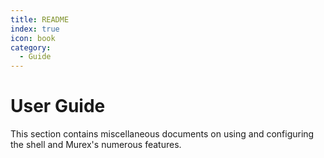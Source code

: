 ```yaml
---
title: README
index: true
icon: book
category:
  - Guide
---
```


# User Guide

This section contains miscellaneous documents on using and configuring the
shell and Murex's numerous features.
